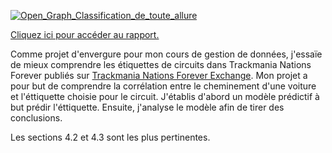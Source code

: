 [![Open_Graph_Classification_de_toute_allure](https://github.com/user-attachments/assets/987759fc-6e71-442c-94ff-4bf32233e8ec)](https://101010101010101011010.github.io/stats-tmnf-quarto/Classification_de_toute_allure.pdf)

[Cliquez ici pour accéder au rapport.](https://101010101010101011010.github.io/stats-tmnf-quarto/Classification_de_toute_allure.pdf)

Comme projet d'envergure pour mon cours de gestion de données, j'essaïe de mieux comprendre les étiquettes de circuits dans Trackmania Nations Forever publiés sur [Trackmania Nations Forever Exchange](https://tmnf.exchange/). Mon projet a pour but de comprendre la corrélation entre le cheminement d'une voiture et l'éttiquette choisie pour le circuit. J'établis d'abord un modèle prédictif à but prédir l'éttiquette. Ensuite, j'analyse le modèle afin de tirer des conclusions.

Les sections 4.2 et 4.3 sont les plus pertinentes.
